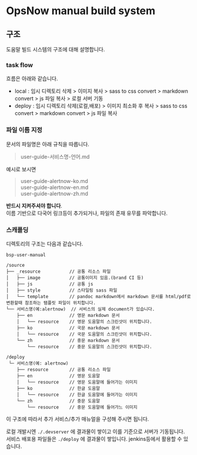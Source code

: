 <!-- TOC -->

# OpsNow manual build system  

## 구조

도움말 빌드 시스템의 구조에 대해 설명합니다.


### task flow
흐름은 아래와 같습니다.

-   local : 임시 디렉토리 삭제 > 이미지 복사 > sass to css convert > markdown convert > js 파일 복사 > 로컬 서버 기동
-   deploy : 임시 디렉토리 삭제(로컬,배포) > 이미지 최소화 후 복사 > sass to css convert > markdown convert > js 파일 복사





### 파일 이름 지정

문서의 파일명은 아래 규칙을 따릅니다.

> user-guide-서비스명-언어.md  


예시로 보시면 

> user-guide-alertnow-ko.md  
> user-guide-alertnow-en.md  
> user-guide-alertnow-zh.md  

**반드시 지켜주셔야 합니다**.   
이름 기반으로 다국어 링크등이 추가되거나, 파일의 존재 유무를 파악합니다. 




### 스캐폴딩

디렉토리의 구조는 다음과 같습니다.

`bsp-user-manual`

```
/source
├── _resource           // 공통 리소스 파일
│   ├── image           // 공통이미지 있음.(brand CI 등)
│   ├── js              // 공통 js 
│   ├── style           // 스타일링 sass 파일
│   └── template        // pandoc markdown에서 markdown 문서를 html/pdf로 변환할때 참조하는 탬플릿 파일이 위치합니다.
└── 서비스명(예:alertnow)  // 서비스의 실제 document가 있습니다.
    ├── en              // 영문 markdown 문서
    │   └── resource    // 영문 도움말의 스크린샷이 위치합니다.
    ├── ko              // 국문 markdown 문서
    │   └── resource    // 국문 도움말의 스크린샷이 위치합니다.
    └── zh              // 중문 markdown 문서
        └── resource    // 중문 도움말의 스크린샷이 위치합니다.
```

```
/deploy
 └─ 서비스명(예: alertnow)
    ├── resource        // 공통 리소스 파일
    ├── en              // 영문 도움말
    │   └── resource    // 영문 도움말에 들어가는 이미지
    ├── ko              // 한글 도움말
    │   └── resource    // 한글 도움말에 들어가는 이미지
    └── zh              // 중문 도움말
        └── resource    // 중문 도움말에 들어가느 이미지
```

이 구조에 따라서 추가 서비스/추가 매뉴얼을 구성해 주시면 됩니다. 

로컬 개발시엔 `./.devserver` 에 결과물이 쌓이고 이를 기준으로 서버가 기동됩니다.   
서비스 배포용 파일들은 `./deploy` 에 결과물이 쌓입니다. jenkins등에서 활용할 수 있습니다.  
